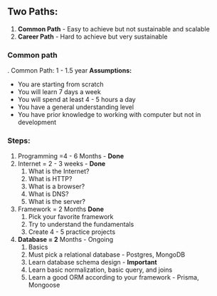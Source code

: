 ## Two Paths:

1. **Common Path** - Easy to achieve but not sustainable and scalable
2. **Career Path** - Hard to achieve but very sustainable

### Common path

. Common Path: 1 - 1.5 year
**Assumptions:**

- You are starting from scratch
- You will learn 7 days a week
- You will spend at least 4 - 5 hours a day
- You have a general understanding level
- You have prior knowledge to working with computer but not in development

### Steps:

1. Programming =4 - 6 Months - **Done**
2. Internet = 2 - 3 weeks - **Done**
   1. What is the Internet?
   2. What is HTTP?
   3. What is a browser?
   4. What is DNS?
   5. What is the server?
3. Framework = 2 Months **Done**
   1. Pick your favorite framework
   2. Try to understand the fundamentals
   3. Create 4 - 5 practice projects
4. **Database = 2** Months - Ongoing
   1. Basics
   2. Must pick a relational database - Postgres, MongoDB
   3. Learn database schema design - **Important**
   4. Learn basic normalization, basic query, and joins
   5. Learn a good ORM according to your framework - Prisma, Mongoose
